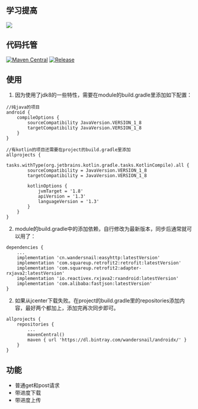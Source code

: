 ## 学习提高
[![](https://img.shields.io/badge/下载-java、python、vue、js、c++等各种视频教程-blue.svg)](https://p.zhekou.life)

## 代码托管
[![Maven Central](https://maven-badges.herokuapp.com/maven-central/cn.wandersnail/easyhttp/badge.svg)](https://maven-badges.herokuapp.com/maven-central/cn.wandersnail/easyhttp)
[![Release](https://jitpack.io/v/wandersnail/easyhttp.svg)](https://jitpack.io/#wandersnail/easyhttp)

## 使用
1. 因为使用了jdk8的一些特性，需要在module的build.gradle里添加如下配置：
```
//纯java的项目
android {
	compileOptions {
		sourceCompatibility JavaVersion.VERSION_1_8
		targetCompatibility JavaVersion.VERSION_1_8
	}
}

//有kotlin的项目还需要在project的build.gradle里添加
allprojects {
    tasks.withType(org.jetbrains.kotlin.gradle.tasks.KotlinCompile).all {
        sourceCompatibility = JavaVersion.VERSION_1_8
        targetCompatibility = JavaVersion.VERSION_1_8

        kotlinOptions {
            jvmTarget = '1.8'
            apiVersion = '1.3'
            languageVersion = '1.3'
        }
    }
}
```

2. module的build.gradle中的添加依赖，自行修改为最新版本，同步后通常就可以用了：
```
dependencies {
	...
	implementation 'cn.wandersnail:easyhttp:latestVersion'
	implementation 'com.squareup.retrofit2:retrofit:latestVersion'
	implementation 'com.squareup.retrofit2:adapter-rxjava2:latestVersion'
	implementation 'io.reactivex.rxjava2:rxandroid:latestVersion'
	implementation 'com.alibaba:fastjson:latestVersion'
}
```

2. 如果从jcenter下载失败。在project的build.gradle里的repositories添加内容，最好两个都加上，添加完再次同步即可。
```
allprojects {
	repositories {
		...
		mavenCentral()
		maven { url 'https://dl.bintray.com/wandersnail/androidx/' }
	}
}
```

## 功能
- 普通get和post请求
- 带进度下载
- 带进度上传